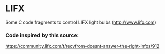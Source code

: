 # LIFX
Some C code fragments to control LIFX light bulbs (http://www.lifx.com)

### Code inspired by this source:

  https://community.lifx.com/t/recvfrom-doesnt-answer-the-right-infos/912


